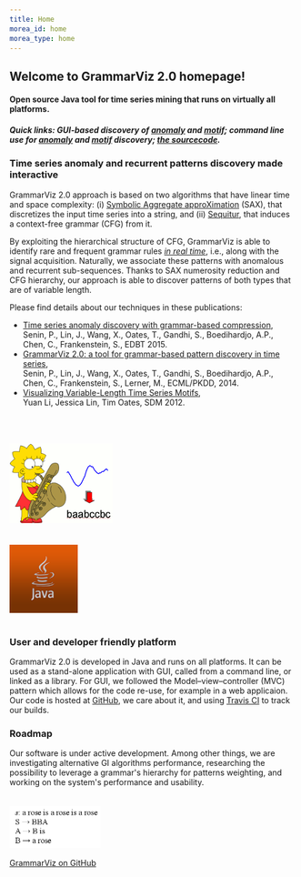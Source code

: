 ```yaml
---
title: Home
morea_id: home
morea_type: home
---
```


<div class="section-background-1" itemscope="" itemtype="http://schema.org/SoftwareApplication">
<div class="container-fluid">
<div class="row top-buffer">
  <div class="col-md-12">
   <h2><strong>Welcome to GrammarViz 2.0 homepage!</strong></h2>
   <h4><span itemprop="applicationCategory">Open source Java tool for time series mining</span> that runs on virtually <span itemprop="operatingSystem">all</span> platforms.</h4>
   <h5><i>Quick links: GUI-based discovery of 
    <a href="http://grammarviz2.github.io/grammarviz2_site/morea/anomaly/experience-a1.html">anomaly</a> and
    <a href="http://grammarviz2.github.io/grammarviz2_site/morea/motif/experience-m1.html">motif</a>; command line use for
    <a href="http://grammarviz2.github.io/grammarviz2_site/morea/anomaly/experience-a2.html">anomaly</a> and
    <a href="http://grammarviz2.github.io/grammarviz2_site/morea/motif/experience-m2.html">motif</a> discovery;
    <a href="https://github.com/GrammarViz2/grammarviz2_src">the sourcecode</a>.</i>
   </h5>
 </div>
</div>
</div>
</div>

<div class="section-background-2">
<div class="container-fluid">
<div class="row top-buffer">
    <div class="col-sm-9">
      <h3><strong>Time series anomaly and recurrent patterns discovery made interactive</strong></h3>
      <p>GrammarViz 2.0 approach is based on two algorithms that have linear time and space complexity:
         (i) <a href="http://www.cs.gmu.edu/~jessica/sax.htm">Symbolic Aggregate approXimation</a> (SAX), that discretizes the input time
         series into a string, and (ii) <a href="http://www.sequitur.info/">Sequitur</a>, that induces a context-free grammar (CFG) from it.
      </p>
      <p>By exploiting the hierarchical structure of CFG, GrammarViz is able to identify rare and frequent grammar rules
         <a href="https://www.youtube.com/watch?v=9lH-RG5OtkY"><em>in real time</em></a>, i.e., along with the signal acquisition.
         Naturally, we associate these patterns with anomalous and recurrent sub-sequences.
         Thanks to SAX numerosity reduction and CFG hierarchy, our approach is able to discover patterns of both types that are of variable length.
      </p>
      <p>Please find details about our techniques in these publications:<br>
        <ul>
         <li><a href="http://csdl.ics.hawaii.edu/techreports/2014/14-05/14-05.pdf"> Time series anomaly discovery with grammar-based compression</a>,<br>
         Senin, P., Lin, J., Wang, X., Oates, T., Gandhi, S., Boedihardjo, A.P., Chen, C., Frankenstein, S., EDBT 2015.<br></li>
         <li><a href="http://csdl.ics.hawaii.edu/techreports/2014/14-06/14-06.pdf">GrammarViz 2.0: a tool for grammar-based pattern discovery in time series</a>,<br>
         Senin, P., Lin, J., Wang, X., Oates, T., Gandhi, S., Boedihardjo, A.P., Chen, C., Frankenstein, S., Lerner, M., ECML/PKDD, 2014.<br></li>
         <li><a href="http://www.cs.gmu.edu/~jessica/publications/grammar_motif_sdm12.pdf">Visualizing Variable-Length Time Series Motifs</a>,<br>
         Yuan Li, Jessica Lin, Tim Oates, SDM 2012.</li>
        </ul>
      </p>
    </div>
    <div class="col-sm-3">
      <img style="margin-top: 50px; margin-bottom: 15px" src="morea/assets/lisa_sax.gif" width="181px" class="img-responsive center-block">
    </div>
</div>
</div>
</div>

<div class="section-background-1">
<div class="container-fluid">
<div class="row top-buffer">
    <div class="col-sm-3">
      <img style="margin-top: 20px; margin-bottom: 15px" src="morea/assets/java.png" width="120px" class="img-circle img-responsive center-block">
    </div>
    <div class="col-sm-9">
      <h3><strong>User and developer friendly platform</strong></h3>
      <p>GrammarViz 2.0 is developed in Java and runs on all platforms.
         It can be used as a stand-alone application with GUI, called from a command line, or linked as a library.
         For GUI, we followed the Model–view–controller (MVC) pattern which allows for the code re-use, for example in a web applicaion.
         Our code is hosted at <a href="https://github.com/GrammarViz2/grammarviz2_src">GitHub</a>, we care about it, and using
         <a href="https://travis-ci.org/GrammarViz2/grammarviz2_src">Travis CI</a> to track our builds.
      </p>
    </div>
</div>
</div>
</div>

<div class="section-background-2">
<div class="container-fluid">
<div class="row top-buffer">
    <div class="col-sm-9">
      <h3><strong>Roadmap</strong></h3>
      <p>Our software is under active development. Among other things, we are investigating alternative GI algorithms performance,
         researching the possibility to leverage a grammar's hierarchy for patterns weighting, and working on the system's performance
         and usability.
      </p>
    </div>
    <div class="col-sm-3">
      <img style="margin-top: 20px; margin-bottom: 15px" src="morea/assets/rose-grammar.png" width="160px" class="img-responsive center-block">
    </div>
</div>
</div>
</div>

<!-- Add a github ribbon. -->
<link rel="stylesheet" href="css/gh-fork-ribbon.css">
<div class="github-fork-ribbon-wrapper right">
  <div class="github-fork-ribbon">
    <a href="https://github.com/GrammarViz2/grammarviz2_src">GrammarViz on GitHub</a>
  </div>
</div>
